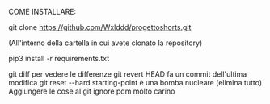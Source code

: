 COME INSTALLARE:

git clone https://github.com/Wxlddd/progettoshorts.git 

(All'interno della cartella in cui avete clonato la repository)

pip3 install -r requirements.txt

git diff per vedere le differenze
git revert HEAD fa un commit dell'ultima modifica
git reset --hard starting-point è una bomba nucleare (elimina tutto)
Aggiungere le cose al git ignore
pdm molto carino
